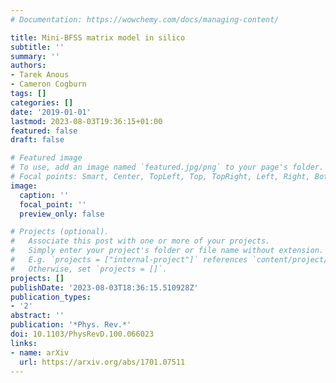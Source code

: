 ```yaml
---
# Documentation: https://wowchemy.com/docs/managing-content/

title: Mini-BFSS matrix model in silico
subtitle: ''
summary: ''
authors:
- Tarek Anous
- Cameron Cogburn
tags: []
categories: []
date: '2019-01-01'
lastmod: 2023-08-03T19:36:15+01:00
featured: false
draft: false

# Featured image
# To use, add an image named `featured.jpg/png` to your page's folder.
# Focal points: Smart, Center, TopLeft, Top, TopRight, Left, Right, BottomLeft, Bottom, BottomRight.
image:
  caption: ''
  focal_point: ''
  preview_only: false

# Projects (optional).
#   Associate this post with one or more of your projects.
#   Simply enter your project's folder or file name without extension.
#   E.g. `projects = ["internal-project"]` references `content/project/deep-learning/index.md`.
#   Otherwise, set `projects = []`.
projects: []
publishDate: '2023-08-03T18:36:15.510928Z'
publication_types:
- '2'
abstract: ''
publication: '*Phys. Rev.*'
doi: 10.1103/PhysRevD.100.066023
links:
- name: arXiv
  url: https://arxiv.org/abs/1701.07511
---
```

